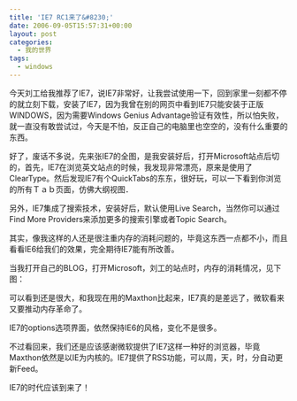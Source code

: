 ```yaml
---
title: 'IE7 RC1来了&#8230;'
date: 2006-09-05T15:57:31+00:00
layout: post
categories:
  - 我的世界
tags:
  - windows
---
```


今天刘工给我推荐了IE7，说IE7非常好，让我尝试使用一下，回到家里一刻都不停的就立刻下载，安装了IE7，因为我曾在别的网页中看到IE7只能安装于正版WINDOWS，因为需要Windows Genius Advantage验证有效性，所以怕失败，就一直没有敢尝试过，今天是不怕，反正自己的电脑里也空空的，没有什么重要的东西。

好了，废话不多说，先来张IE7的全图，是我安装好后，打开Microsoft站点后切的，首先，IE7在浏览英文站点的时候，我发现非常漂亮，原来是使用了ClearType。然后发现IE7有个QuickTabs的东东，很好玩，可以一下看到你浏览的所有Ｔａｂ页面，仿佛大纲视图．

另外，IE7集成了搜索技术，安装好后，默认使用Live Search，当然你可以通过Find More Providers来添加更多的搜索引擎或者Topic Search。

其实，像我这样的人还是很注重内存的消耗问题的，毕竟这东西一点都不小，而且看看IE6给我们的效果，完全期待IE7能有所改善。

当我打开自己的BLOG，打开Microsoft，刘工的站点时，内存的消耗情况，见下图：

可以看到还是很大，和我现在用的Maxthon比起来，IE7真的是差远了，微软看来又要推动内存革命了。

IE7的options选项界面，依然保持IE6的风格，变化不是很多。

不过看回来，我们还是应该感谢微软提供了IE7这样一种好的浏览器，毕竟Maxthon依然是以IE为内核的。IE7提供了RSS功能，可以周，天，时，分自动更新Feed。

IE7的时代应该到来了！

